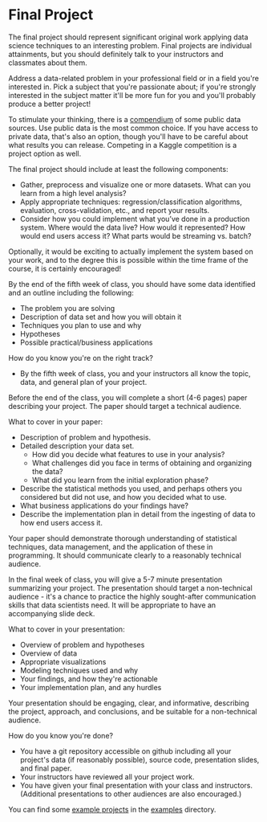 # Final Project

The final project should represent significant original work applying data science techniques to an interesting problem. Final projects are individual attainments, but you should definitely talk to your instructors and classmates about them.

Address a data­-related problem in your professional field or in a field you're interested in. Pick a subject that you're passionate about; if you're strongly interested in the subject matter it'll be more fun for you and you'll probably produce a better project!

To stimulate your thinking, there is a [compendium](data_sources.md) of some public data sources. Use public data is the most common choice. If you have access to private data, that's also an option, though you'll have to be careful about what results you can release. Competing in a Kaggle competition is a project option as well.

The final project should include at least the following components:

 * Gather, preprocess and visualize one or more datasets. What can you learn from a high­ level analysis?
 * Apply appropriate techniques: regression/classification algorithms, evaluation, cross-­validation, etc., and report your results.
 * Consider how you could implement what you’ve done in a production system. Where would the data live? How would it represented? How would end ­users access it? What parts would be streaming vs. batch?

Optionally, it would be exciting to actually implement the system based on your work, and to the degree this is possible within the time frame of the course, it is certainly encouraged!

By the end of the fifth week of class, you should have some data identified and an outline including the following:

 * The problem you are solving
 * Description of data set and how you will obtain it
 * Techniques you plan to use and why
 * Hypotheses
 * Possible practical/business applications

How do you know you're on the right track?

 * By the fifth week of class, you and your instructors all know the topic, data, and general plan of your project.

Before the end of the class, you will complete a short (4-6 pages) paper describing your project. The paper should target a technical audience.

What to cover in your paper:

 * Description of problem and hypothesis.
 * Detailed description your data set.
     * How did you decide what features to use in your analysis?
     * What challenges did you face in terms of obtaining and organizing the data?
     * What did you learn from the initial exploration phase?
 * Describe the statistical methods you used, and perhaps others you considered but did not use, and how you decided what to use.
 * What business applications do your findings have?
 * Describe the implementation plan in detail from the ingesting of data to how end ­users access it.

Your paper should demonstrate thorough understanding of statistical techniques, data management, and the application of these in programming. It should communicate clearly to a reasonably technical audience.

In the final week of class, you will give a 5-7 minute presentation summarizing your project. The presentation should target a non­-technical audience - it's a chance to practice the highly sought-after communication skills that data scientists need. It will be appropriate to have an accompanying slide deck.

What to cover in your presentation:

 * Overview of problem and hypotheses
 * Overview of data
 * Appropriate visualizations
 * Modeling techniques used and why
 * Your findings, and how they're actionable
 * Your implementation plan, and any hurdles

Your presentation should be engaging, clear, and informative, describing the project, approach, and conclusions, and be suitable for a non­-technical audience.

How do you know you're done?

 * You have a git repository accessible on github including all your project's data (if reasonably possible), source code, presentation slides, and final paper.
 * Your instructors have reviewed all your project work.
 * You have given your final presentation with your class and instructors. (Additional presentations to other audiences are also encouraged.)

You can find some [example projects](examples/) in the [examples](examples/) directory.
